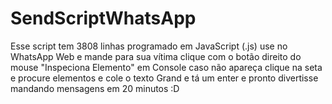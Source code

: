 # SendScriptWhatsApp 
Esse script tem 3808 linhas programado em JavaScript (.js) use no WhatsApp Web e mande para sua vítima clique com o botão direito do mouse "Inspeciona Elemento" em Console caso não apareça clique na seta e procure elementos e cole o texto Grand e tá um enter e pronto divertisse mandando mensagens em 20 minutos :D
